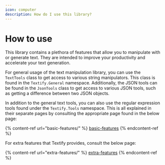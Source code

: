```yaml
---
icon: computer
description: How do I use this library?
---
```


# How to use

This library contains a plethora of features that allow you to manipulate with or generate text. They are intended to improve your productivity and accelerate your text generation.

For general usage of the text manipulation library, you can use the `TextTools` class to get access to various string manipulators. This class is found in the `Textify.General` namespace. Additionally, the JSON tools can be found in the `JsonTools` class to get access to various JSON tools, such as getting a difference between two JSON objects.

In addition to the general text tools, you can also use the regular expression tools found under the `Textify.Tools` namespace. This is all explained in their separate pages by consulting the appropriate page found in the below page:

{% content-ref url="basic-features/" %}
[basic-features](basic-features/)
{% endcontent-ref %}

For extra features that Textify provides, consult the below page:

{% content-ref url="extra-features/" %}
[extra-features](extra-features/)
{% endcontent-ref %}
